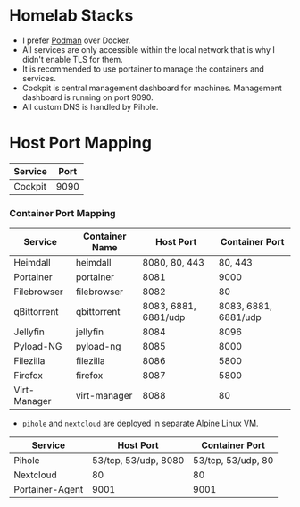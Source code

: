 # Homelab Stacks
- I prefer [Podman](https://podman.io) over Docker.
- All services are only accessible within the local network that is why I didn't enable TLS for them.
- It is recommended to use portainer to manage the containers and services.
- Cockpit is central management dashboard for machines. Management dashboard is running on port 9090.
- All custom DNS is handled by Pihole.

# Host Port Mapping
| Service           | Port                 |
|-------------------|----------------------|
| Cockpit           | 9090                 |

### Container Port Mapping
| Service           | Container Name | Host Port            | Container Port        |
|-------------------|----------------|----------------------|-----------------------|
| Heimdall          | heimdall       | 8080, 80, 443        | 80, 443               |
| Portainer         | portainer      | 8081                 | 9000                  |
| Filebrowser       | filebrowser    | 8082                 | 80                    |
| qBittorrent       | qbittorrent    | 8083, 6881, 6881/udp | 8083, 6881, 6881/udp  |
| Jellyfin          | jellyfin       | 8084                 | 8096                  |
| Pyload-NG         | pyload-ng      | 8085                 | 8000                  |
| Filezilla         | filezilla      | 8086                 | 5800                  |
| Firefox           | firefox        | 8087                 | 5800                  |
| Virt-Manager      | virt-manager   | 8088                 | 80                    |

- `pihole` and `nextcloud` are deployed in separate Alpine Linux VM.

| Service           | Host Port            | Container Port        |
|-------------------|----------------------|-----------------------|
| Pihole            | 53/tcp, 53/udp, 8080 | 53/tcp, 53/udp, 80    |
| Nextcloud         | 80                   | 80                    |
| Portainer-Agent   | 9001                 | 9001                  |
